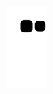 ![Snake animation](https://github.com/MuriloFray/MuriloFray/blob/output/github-contribution-grid-snake.svg)
